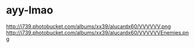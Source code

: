 # ayy-lmao
http://i739.photobucket.com/albums/xx39/alucardx60/VVVVVV.png http://i739.photobucket.com/albums/xx39/alucardx60/VVVVVVEnemies.png
